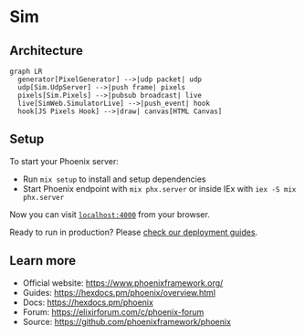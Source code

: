 # Sim

## Architecture

```mermaid
graph LR
  generator[PixelGenerator] -->|udp packet| udp
  udp[Sim.UdpServer] -->|push frame| pixels
  pixels[Sim.Pixels] -->|pubsub broadcast| live
  live[SimWeb.SimulatorLive] -->|push_event| hook
  hook[JS Pixels Hook] -->|draw| canvas[HTML Canvas]
```

## Setup

To start your Phoenix server:

- Run `mix setup` to install and setup dependencies
- Start Phoenix endpoint with `mix phx.server` or inside IEx with `iex -S mix phx.server`

Now you can visit [`localhost:4000`](http://localhost:4000) from your browser.

Ready to run in production? Please [check our deployment guides](https://hexdocs.pm/phoenix/deployment.html).

## Learn more

- Official website: https://www.phoenixframework.org/
- Guides: https://hexdocs.pm/phoenix/overview.html
- Docs: https://hexdocs.pm/phoenix
- Forum: https://elixirforum.com/c/phoenix-forum
- Source: https://github.com/phoenixframework/phoenix
